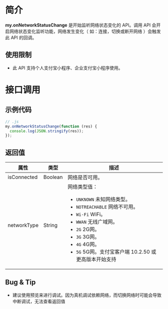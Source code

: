 # 简介

**my.onNetworkStatusChange** 是开始监听网络状态变化的 API。调用 API 会开启网络状态变化监听功能，网络发生变化（ 如：连接，切换或断开网络 ）会触发此 API 的回调。

## 使用限制

- 此 API 支持个人支付宝小程序、企业支付宝小程序使用。

# 接口调用

## 示例代码

```javascript
// .js
my.onNetworkStatusChange(function (res) {
  console.log(JSON.stringify(res));
});
```

## 返回值

| **属性** | **类型** | **描述** |
| --- | --- | --- |
| isConnected | Boolean | 网络是否可用。 |
| networkType | String | 网络类型值：<ul><li>`UNKNOWN` 未知网络类型。</li><li>`NOTREACHABLE` 网络不可用。</li><li>`Wi-Fi` WiFi。</li><li>`WWAN` 无线广域网。</li><li>`2G` 2G网。</li><li>`3G` 3G网。</li><li>`4G` 4G网。</li><li>`5G` 5G网。支付宝客户端 10.2.50 或更高版本开始支持</li></ul> |

## Bug & Tip

- 建议使用预览来进行调试。因为真机调试依赖网络，而切换网络时可能会导致中断调试，无法查看返回值

